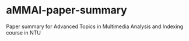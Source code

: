 # aMMAI-paper-summary
Paper summary for Advanced Topics in Multimedia Analysis and Indexing course in NTU
